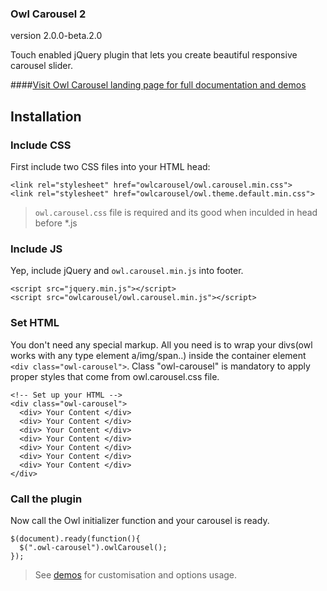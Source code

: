 ### Owl Carousel 2
version 2.0.0-beta.2.0

Touch enabled jQuery plugin that lets you create beautiful responsive carousel slider.

####[Visit Owl Carousel landing page for full documentation and demos ](http://owlcarousel.owlgraphic.com)


## Installation


### Include CSS
First include two CSS files into your HTML head:
```
<link rel="stylesheet" href="owlcarousel/owl.carousel.min.css">
<link rel="stylesheet" href="owlcarousel/owl.theme.default.min.css">
```
> `owl.carousel.css` file is required and its good when inculded in head before *.js


### Include JS

Yep, include jQuery and `owl.carousel.min.js` into footer.
```
<script src="jquery.min.js"></script>
<script src="owlcarousel/owl.carousel.min.js"></script>
```


### Set HTML

You don't need any special markup. All you need is to wrap your divs(owl works with any type element a/img/span..) inside the container element `<div class="owl-carousel">`.
Class "owl-carousel" is mandatory to apply proper styles that come from owl.carousel.css file.

```
<!-- Set up your HTML -->
<div class="owl-carousel">
  <div> Your Content </div>
  <div> Your Content </div>
  <div> Your Content </div>
  <div> Your Content </div>
  <div> Your Content </div>
  <div> Your Content </div>
  <div> Your Content </div>
</div>
```

### Call the plugin

Now call the Owl initializer function and your carousel is ready.

```
$(document).ready(function(){
  $(".owl-carousel").owlCarousel();
});
```
> See [demos](http://owlcarousel.owlgraphic.com/demos/demos.html) for customisation and options usage.
